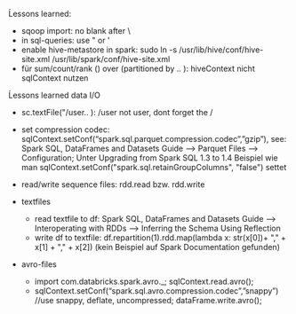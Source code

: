 Ĺessons learned:
* sqoop import: no blank after \
* in sql-queries: use " or '
* enable hive-metastore in spark: sudo ln -s /usr/lib/hive/conf/hive-site.xml /usr/lib/spark/conf/hive-site.xml
* für sum/count/rank () over (partitioned by .. ): hiveContext nicht sqlContext nutzen


Ĺessons learned data I/O
* sc.textFile("/user.. ): /user not user, dont forget the / 
* set compression codec:  sqlContext.setConf(“spark.sql.parquet.compression.codec”,”gzip”), see: Spark SQL, DataFrames and Datasets Guide --> Parquet Files --> Configuration; Unter Upgrading from Spark SQL 1.3 to 1.4 Beispiel wie man sqlContext.setConf("spark.sql.retainGroupColumns", "false") settet
* read/write sequence files: rdd.read bzw. rdd.write

* textfiles
    * read textfile to df: Spark SQL, DataFrames and Datasets Guide --> Interoperating with RDDs --> Inferring the Schema Using Reflection
    * write df to textfile: df.repartition(1).rdd.map(lambda x: str(x[0])+ "," + x[1] + "," + x[2]) (kein Beispiel auf Spark Documentation gefunden)


* avro-files
    * import com.databricks.spark.avro._;
      sqlContext.read.avro(<path to location>);
    * sqlContext.setConf(“spark.sql.avro.compression.codec”,”snappy”) //use snappy, deflate, uncompressed;
      dataFrame.write.avro(<path to location>);

